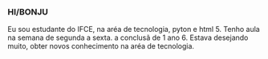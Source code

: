### HI/BONJU 

Eu sou estudante do IFCE, na aréa de tecnologia, pyton e html 5. 
Tenho aula na semana de segunda a sexta. a conclusã de 1 ano 6. 
Estava desejando muito, obter novos conhecimento na aréa de tecnologia.


